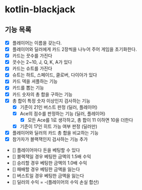 # kotlin-blackjack

## 기능 목록
- [x] 플레이어는 이름을 갖는다.
- [x] 플레이어와 딜러에게 카드 2장씩을 나누어 주어 게임을 초기화한다.
- [x] 카드는 끗수를 가진다
- [x] 끗수는 2~10, J, Q, K, A가 있다
- [x] 카드는 슈트를 가진다
- [x] 슈트는 하트, 스페이드, 클로버, 다이아가 있다
- [x] 카드 덱을 셔플하는 기능
- [x] 카드를 뽑는 기능
- [x] 카드 숫자의 총 합을 구하는 기능
- [x] 총 합이 특정 숫자 이상인지 검사하는 기능
    - [x] 기준이 21인 버스트 판정 (딜러, 플레이어)
    - [x] Ace의 점수를 판정하는 기능 (딜러, 플레이어)
        - [x] 모든 Ace를 1로 생각하고, 총 합이 11 이하면 10을 더한다
    - [x] 기준이 17인 히트 가능 여부 판정 (딜러만)
- [x] 플레이어와 딜러의 카드 총 합을 비교하는 기능
- [x] 참가자가 블랙잭인지 검사하는 기능 추가

- [] 플레이어마다 돈을 베팅할 수 있다
- [] 블랙잭일 경우 베팅한 금액의 1.5배 수익
- [] 승리할 경우 베팅한 금액의 1.0배 수익
- [] 패배할 경우 베팅한 금액을 잃는다
- [] 버스트일 경우 베팅한 금액을 잃는다
- [] 딜러의 수익 = -(플레이어의 수익 손실 합산)
